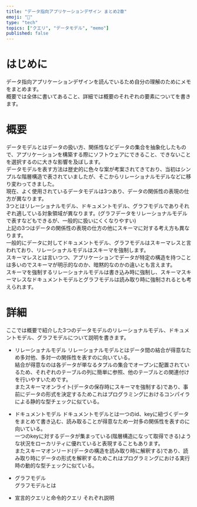 ```yaml
---
title: "データ指向アプリケーションデザイン まとめ2章"
emoji: "🎩"
type: "tech"
topics: ["クエリ", "データモデル", "memo"]
published: false
---
```


# はじめに
データ指向アプリケーションデザインを読んでいるため自分の理解のためにメモをまとめます。  
概要では全体に書いてあること、詳細では概要のそれぞれの要素についてを書きます。

# 概要
データモデルとはデータの扱い方、関係性などデータの集合を抽象化したもので、アプリケーションを構築する際にソフトウェアにできること、できないことを選択するのに大きな影響を及ぼします。  
データモデルを表す方法は歴史的に色々な案が考案されてきており、当初はシンプルな階層構造で表されていましたが、そこからリレーショナルモデルなどに移り変わってきました。  
現在、よく使用されているデータモデルは3つあり、データの関係性の表現の仕方が異なります。  
3つとはリレーショナルモデル、ドキュメントモデル、グラフモデルでありそれぞれ適している対象領域が異なります。(グラフデータをリレーショナルモデルで表すなどもできるが、一般的に扱いにくくなりやすい)  
上記の3つはデータの関係性の表現の仕方の他にスキーマに対する考え方も異なります。  
一般的にデータに対してドキュメントモデル、グラフモデルはスキーマレスと言われており、リレーショナルモデルはスキーマを強制します。  
スキーマレスとは言いつつ、アプリケーションでデータが特定の構造を持つことは多いのでスキーマが明示的なのか、暗黙的なのかの違いとも言えます。  
スキーマを強制するリレーショナルモデルは書き込み時に強制し、スキーマスキーマレスなドキュメントモデルとグラフモデルは読み取り時に強制されるとも考えられます。

# 詳細
ここでは概要で紹介した3つのデータモデルのリレーショナルモデル、ドキュメントモデル、グラフモデルについて説明を書きます。
- リレーショナルモデル
リレーショナルモデルとはデータ間の結合が得意なため多対他、多対一の関係性を表すのに向いている。  
結合が得意なのは各データが単なるタプルの集合でオープンに配置されているため、それぞれのテーブルの列に簡単に参照、他のテーブルとの関連付けを行いやすいためです。  
またスキーマオンライト(データの保存時にスキーマを強制する)であり、事前にデータの形式を決定するためこれはプログラミングにおけるコンパイラによる静的な型チェックに似ている。  
  
- ドキュメントモデル
ドキュメントモデルとは一つのid、keyに紐づくデータをまとめて書き込む、読み取ることが得意なため一対多の関係性を表すのに向いている。  
一つのkeyに対するデータが集まっている(階層構造になって取得できる)ような状況をローカリティに優れていると表現することもあります。  
またスキーマオンリード(データの構造を読み取り時に解釈する)であり、読み取り時にデータの形式を解釈するためこれはプログラミングにおける実行時の動的な型チェックに似ている。
  
- グラフモデル  
グラフモデルとは
- 宣言的クエリと命令的クエリ
それぞれ説明

